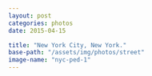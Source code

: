 ```yaml
---
layout: post
categories: photos
date: 2015-04-15

title: "New York City, New York."
base-path: "/assets/img/photos/street"
image-name: "nyc-ped-1"
---
```

